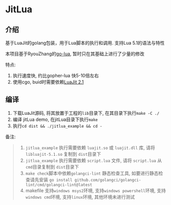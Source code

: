 # JitLua

## 介绍
基于LuaJit的golang包装，用于Lua脚本的执行和调用. 支持Lua 5.1的语法与特性

本项目基于RyouZhang的[go-lua](https://github.com/RyouZhang/go-lua), 暂时只在其基础上进行了少量的修改

特点:
1. 执行速度快, 约比gopher-lua 快5-10倍左右
2. 使用cgo, buid时需要依赖[LuaJit 2.1](https://github.com/LuaJIT/LuaJIT)

## 编译
1. 下载LuaJit源码, 将其放置于工程的`lib`目录下, 在其目录下执行`make -C ./`
2. 编译 jitLua demo, 在jitLua目录下执行`make`
3. 执行`cd dist && ./jitlua_example && cd -`

备注:
> 1. `jitlua_example` 执行需要依赖 `luajit.so` 或 `luajit.dll` 库, 请将 `libluajit-5.1.so` 复制到 `dist`目录下
> 2. `jitlua_example` 执行需要依赖 `script.lua` 文件, 请将 `script.lua` 从`cmd`目录复制到 `dist`目录下
> 3.  `make check`脚本中依赖`golangci-lint` 静态检查工具, 如要进行静态检查请先安装 `go install github.com/golangci/golangci-lint/cmd/golangci-lint@latest`
> 4. makefile 支持`windows msys2`环境, 支持`windows powershell`环境, 支持`windows cmd`环境, 支持`linux`环境, 其他环境未进行测试